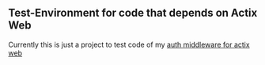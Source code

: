 ## Test-Environment for code that depends on Actix Web

Currently this is just a project to test code of my [auth middleware for actix web](https://github.com/Hypnagokali/auth-middleware-for-actix-web)

